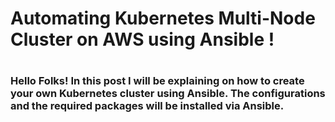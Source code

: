 <h1>Automating Kubernetes Multi-Node Cluster on AWS using Ansible !<h1>
 <h3>Hello Folks! In this post I will be explaining on how to create your own Kubernetes cluster using Ansible. The configurations and the required packages will be installed via Ansible.<h3>
